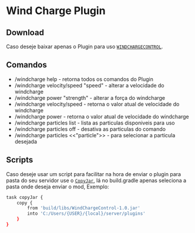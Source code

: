 # Wind Charge Plugin

## Download

Caso deseje baixar apenas o Plugin para uso [`WINDCHARGECONTROL`](https://github.com/R4NP3R/WindChargePlugin/tree/main/build/libs).

## Comandos

* /windcharge help - retorna todos os comandos do Plugin
* /windcharge velocity/speed "speed" - alterar a velocidade do windcharge
* /windcharge power "strength" - alterar a força do windcharge
* /windcharge velocity/speed - retorna o valor atual de velocidade do windcharge
* /windcharge power - retorna o valor atual de velocidade do windcharge
* /windcharge particles list - lista as particulas disponiveis para uso
* /windcharge particles off - desativa as particulas do comando
* /windcharge particles <<"particle">> - para selecionar a particula desejada



## Scripts

Caso deseje usar um script para facilitar na hora de enviar o plugin para pasta do seu servidor use o [`CopyJar`](https://github.com/R4NP3R/WindChargePlugin/blob/main/build.gradle), lá no build.gradle apenas seleciona a pasta onde deseja enviar o mod, Exemplo:

```sh
task copyJar {
    copy {
        from 'build/libs/WindChargeControl-1.0.jar'
        into 'C:/Users/{USER}/{local}/server/plugins'
    }
}

```




